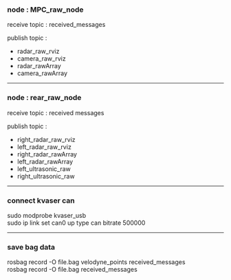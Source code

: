### node : MPC_raw_node

receive topic : received_messages

publish topic :  
- radar_raw_rviz
- camera_raw_rviz
- radar_rawArray
- camera_rawArray 
---
### node : rear_raw_node

receive topic : received messages

publish topic :
- right_radar_raw_rviz
- left_radar_raw_rviz
- right_radar_rawArray
- left_radar_rawArray
- left_ultrasonic_raw
- right_ultrasonic_raw
---
### connect kvaser can
sudo modprobe kvaser_usb  
sudo ip link set can0 up type can bitrate 500000

---
### save bag data
rosbag record -O file.bag velodyne_points received_messages  
rosbag record -O file.bag received_messages